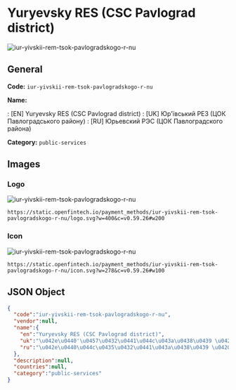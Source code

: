
# Yuryevsky RES (CSC Pavlograd district) 
![iur-yivskii-rem-tsok-pavlogradskogo-r-nu](https://static.openfintech.io/payment_methods/iur-yivskii-rem-tsok-pavlogradskogo-r-nu/logo.svg?w=400&c=v0.59.26#w200)  

## General 
**Code:** `iur-yivskii-rem-tsok-pavlogradskogo-r-nu` 
 
**Name:** 
 
:	[EN] Yuryevsky RES (CSC Pavlograd district) 
:	[UK] Юр'ївський РЕЗ (ЦОК Павлоградського району) 
:	[RU] Юрьевский РЭС (ЦОК Павлоградского района) 
 
**Category:** `public-services` 
 

## Images 

### Logo 
![iur-yivskii-rem-tsok-pavlogradskogo-r-nu](https://static.openfintech.io/payment_methods/iur-yivskii-rem-tsok-pavlogradskogo-r-nu/logo.svg?w=400&c=v0.59.26#w200)  

```
https://static.openfintech.io/payment_methods/iur-yivskii-rem-tsok-pavlogradskogo-r-nu/logo.svg?w=400&c=v0.59.26#w200
```  

### Icon 
![iur-yivskii-rem-tsok-pavlogradskogo-r-nu](https://static.openfintech.io/payment_methods/iur-yivskii-rem-tsok-pavlogradskogo-r-nu/icon.svg?w=278&c=v0.59.26#w100)  

```
https://static.openfintech.io/payment_methods/iur-yivskii-rem-tsok-pavlogradskogo-r-nu/icon.svg?w=278&c=v0.59.26#w100
```  

## JSON Object 

```json
{
  "code":"iur-yivskii-rem-tsok-pavlogradskogo-r-nu",
  "vendor":null,
  "name":{
    "en":"Yuryevsky RES (CSC Pavlograd district)",
    "uk":"\u042e\u0440'\u0457\u0432\u0441\u044c\u043a\u0438\u0439 \u0420\u0415\u0417 (\u0426\u041e\u041a \u041f\u0430\u0432\u043b\u043e\u0433\u0440\u0430\u0434\u0441\u044c\u043a\u043e\u0433\u043e \u0440\u0430\u0439\u043e\u043d\u0443)",
    "ru":"\u042e\u0440\u044c\u0435\u0432\u0441\u043a\u0438\u0439 \u0420\u042d\u0421 (\u0426\u041e\u041a \u041f\u0430\u0432\u043b\u043e\u0433\u0440\u0430\u0434\u0441\u043a\u043e\u0433\u043e \u0440\u0430\u0439\u043e\u043d\u0430)"
  },
  "description":null,
  "countries":null,
  "category":"public-services"
}
```  
